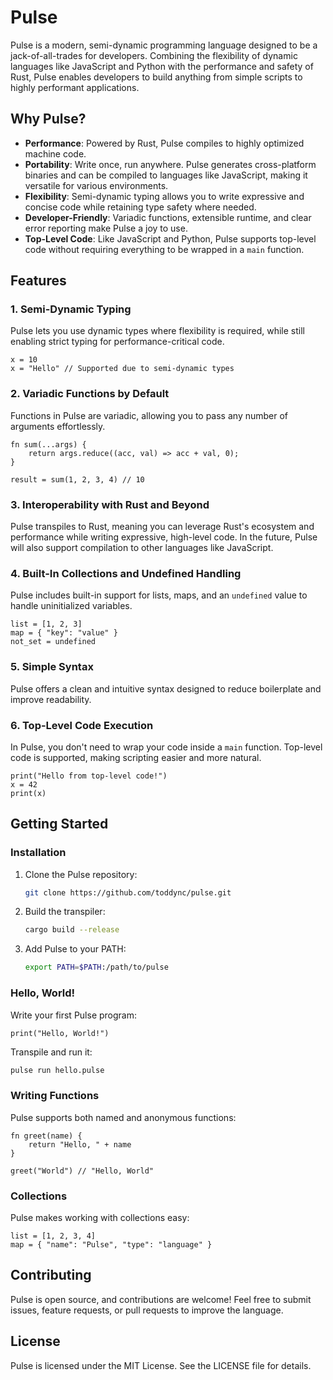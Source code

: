 # Pulse

Pulse is a modern, semi-dynamic programming language designed to be a jack-of-all-trades for developers. Combining the flexibility of dynamic languages like JavaScript and Python with the performance and safety of Rust, Pulse enables developers to build anything from simple scripts to highly performant applications.

## Why Pulse?

-   **Performance**: Powered by Rust, Pulse compiles to highly optimized machine code.
-   **Portability**: Write once, run anywhere. Pulse generates cross-platform binaries and can be compiled to languages like JavaScript, making it versatile for various environments.
-   **Flexibility**: Semi-dynamic typing allows you to write expressive and concise code while retaining type safety where needed.
-   **Developer-Friendly**: Variadic functions, extensible runtime, and clear error reporting make Pulse a joy to use.
-   **Top-Level Code**: Like JavaScript and Python, Pulse supports top-level code without requiring everything to be wrapped in a `main` function.

## Features

### 1. Semi-Dynamic Typing

Pulse lets you use dynamic types where flexibility is required, while still enabling strict typing for performance-critical code.

```pulse
x = 10
x = "Hello" // Supported due to semi-dynamic types
```

### 2. Variadic Functions by Default

Functions in Pulse are variadic, allowing you to pass any number of arguments effortlessly.

```pulse
fn sum(...args) {
    return args.reduce((acc, val) => acc + val, 0);
}

result = sum(1, 2, 3, 4) // 10
```

### 3. Interoperability with Rust and Beyond

Pulse transpiles to Rust, meaning you can leverage Rust's ecosystem and performance while writing expressive, high-level code. In the future, Pulse will also support compilation to other languages like JavaScript.

### 4. Built-In Collections and Undefined Handling

Pulse includes built-in support for lists, maps, and an `undefined` value to handle uninitialized variables.

```pulse
list = [1, 2, 3]
map = { "key": "value" }
not_set = undefined
```

### 5. Simple Syntax

Pulse offers a clean and intuitive syntax designed to reduce boilerplate and improve readability.

### 6. Top-Level Code Execution

In Pulse, you don't need to wrap your code inside a `main` function. Top-level code is supported, making scripting easier and more natural.

```pulse
print("Hello from top-level code!")
x = 42
print(x)
```

## Getting Started

### Installation

1. Clone the Pulse repository:
    ```bash
    git clone https://github.com/toddync/pulse.git
    ```
2. Build the transpiler:
    ```bash
    cargo build --release
    ```
3. Add Pulse to your PATH:
    ```bash
    export PATH=$PATH:/path/to/pulse
    ```

### Hello, World!

Write your first Pulse program:

```pulse
print("Hello, World!")
```

Transpile and run it:

```bash
pulse run hello.pulse
```

### Writing Functions

Pulse supports both named and anonymous functions:

```pulse
fn greet(name) {
    return "Hello, " + name
}

greet("World") // "Hello, World"
```

### Collections

Pulse makes working with collections easy:

```pulse
list = [1, 2, 3, 4]
map = { "name": "Pulse", "type": "language" }
```

## Contributing

Pulse is open source, and contributions are welcome! Feel free to submit issues, feature requests, or pull requests to improve the language.

## License

Pulse is licensed under the MIT License. See the LICENSE file for details.
